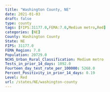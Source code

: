 ```yaml
---
title: "Washington County, NE"
date: 2021-01-03
draft: false
type: county
tags: [FIPS:31177.0,FEMA:7.0,Medium metro,Red]
categories: [NE]
County: Washington County
State: NE
FIPS: 31177.0
FEMA_Region: 7.0
Population: 20729.0
NCHS_Urban_Rural_Classification: Medium metro
Tests_in_prior_14_days: 1092.0
Fourteen_day_test_rate_per_100000: 5268.0
Percent_Positivity_in_prior_14_days: 0.19
Level: Red
url: /states/NE/washington-county
---
```



